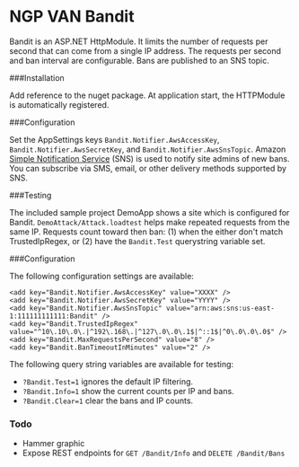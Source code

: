 NGP VAN Bandit
==============

Bandit is an ASP.NET HttpModule.  It limits the number of requests per second that can come from a single IP address.  The requests per second and ban interval are configurable.  Bans are published to an SNS topic.

###Installation

Add reference to the nuget package.  At application start, the HTTPModule is automatically registered. 

###Configuration

Set the AppSettings keys `Bandit.Notifier.AwsAccessKey`, `Bandit.Notifier.AwsSecretKey`, and `Bandit.Notifier.AwsSnsTopic`.  Amazon [Simple Notification Service](http://aws.amazon.com/documentation/sns/) (SNS) is used to notify site admins of new bans.  You can subscribe via SMS, email, or other delivery methods supported by SNS.

###Testing

The included sample project DemoApp shows a site which is configured for Bandit.  `DemoAttack/Attack.loadtest` helps make repeated requests from the same IP.  Requests count toward then ban: (1) when the either don't match TrustedIpRegex, or (2) have the `Bandit.Test` querystring variable set.

###Configuration

The following configuration settings are available:

    <add key="Bandit.Notifier.AwsAccessKey" value="XXXX" />
    <add key="Bandit.Notifier.AwsSecretKey" value="YYYY" />
    <add key="Bandit.Notifier.AwsSnsTopic" value="arn:aws:sns:us-east-1:111111111111:Bandit" />
    <add key="Bandit.TrustedIpRegex" value="^10\.10\.0\.|^192\.168\.|^127\.0\.0\.1$|^::1$|^0\.0\.0\.0$" />
    <add key="Bandit.MaxRequestsPerSecond" value="8" />
    <add key="Bandit.BanTimeoutInMinutes" value="2" />

The following query string variables are available for testing:

* ```?Bandit.Test=1``` ignores the default IP filtering.
* ```?Bandit.Info=1``` show the current counts per IP and bans.
* ```?Bandit.Clear=1``` clear the bans and IP counts.

### Todo
* Hammer graphic
* Expose REST endpoints for `GET /Bandit/Info` and `DELETE /Bandit/Bans`